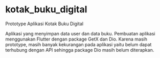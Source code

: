 # kotak_buku_digital
Prototype Aplikasi Kotak Buku Digital

Aplikasi yang menyimpan data user dan data buku. Pembuatan aplikasi menggunakan Flutter dengan package GetX dan Dio.
Karena masih prototype, masih banyak kekurangan pada aplikasi yaitu belum dapat terhubung dengan API sehingga package Dio masih belum diterapkan.
